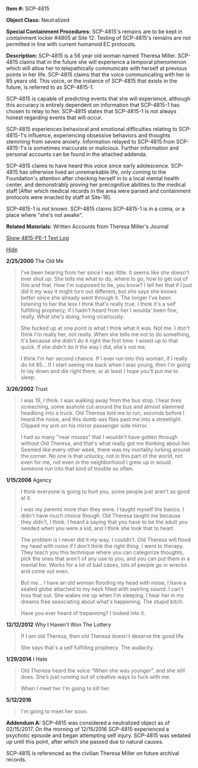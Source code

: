 **Item #:** SCP-4815

**Object Class:** Neutralized

**Special Containment Procedures:** SCP-4815's remains are to be kept in containment locker #4805 at Site 12. Testing of SCP-4815's remains are not permitted in line with current humanoid EC protocols.

**Description:** SCP-4815 is a 56 year old woman named Theresa Miller. SCP-4815 claims that in the future she will experience a temporal phenomenon which will allow her to telepathically communicate with herself at previous points in her life. SCP-4815 claims that the voice communicating with her is 85 years old. This voice, or the instance of SCP-4815 that exists in the future, is referred to as SCP-4815-1.

SCP-4815 is capable of predicting events that she will experience, although this accuracy is entirely dependent on information that SCP-4815-1 has chosen to relay to her. SCP-4815 states that SCP-4815-1 is not always honest regarding events that will occur.

SCP-4815 experiences behavioral and emotional difficulties relating to SCP-4815-1's influence, experiencing obsessive behaviors and thoughts stemming from severe anxiety. Information relayed to SCP-4815 from SCP-4815-1's is sometimes inaccurate or malicious. Further information and personal accounts can be found in the attached addenda.

SCP-4815 claims to have heard this voice since early adolescence. SCP-4815 has otherwise lived an unremarkable life, only coming to the Foundation's attention after checking herself in to a local mental health center, and demonstrably proving her precognitive abilities to the medical staff \[After which medical records in the area were parsed and containment protocols were enacted by staff at Site-18\].

SCP-4815-1 is not known. SCP-4815 claims SCP-4815-1 is in a coma, or a place where "she's not awake".

**Related Materials:** Written Accounts from Theresa Miller's Journal

[Show 4815-PE-1 Text Log](javascript:;)

[Hide](javascript:;)

**2/25/2000** The Old Me

> I've been hearing from her since I was little. It seems like she doesn't ever shut up. She tells me what to do, where to go, how to get out of this and that. How I'm supposed to be, you know? I tell her that if I just did it my way it might turn out different, but she says she knows better since she already went through it. The longer I've been listening to her the less I think that's really true. I think it's a self fulfilling prophecy; if I hadn't heard from her I woulda' been fine, really. What she's doing, living vicariously.
> 
> She fucked up at one point is what I think what it was. Not me. I don't think I'm really her, not really. When she tells me not to do something, it's because she didn't do it right the first time. I wised up to that quick. If she didn't do it the way I did, she's not me.
> 
> I think I'm her second chance. If I ever run into this woman, if I really do hit 85… If I start seeing me back when I was young, then I'm going to lay down and die right there, or at least I hope you'll put me to sleep.

**3/26/2002** Trust

> I was 19, I think. I was walking away from the bus stop. I hear tires screeching, some asshole cut around the bus and almost slammed headlong into a truck. Old Theresa told me to run, _seconds_ before I heard the noise, and this dumb-ass flies past me into a streetlight. Clipped my arm on his mirror passenger side mirror.
> 
> I had so many "near misses" that I wouldn't have gotten through without Old Theresa, and that's what really got me thinking about her. Seemed like every other week, there was my mortality lurking around the corner. No one is that unlucky, not in this part of the world, not even for me, not even in the neighborhood I grew up in would someone run into that kind of trouble so often.

**1/15/2008** Agency

> I think everyone is going to hurt you, some people just aren't as good at it.
> 
> I was my parents more than they were. I taught myself the basics. I didn't have much choice though. Old Theresa taught me because they didn't, I think. I heard a saying that you have to be the adult you needed when you were a kid, and I think she took that to heart.
> 
> The problem is I never did it _my_ way. I couldn't. Old Theresa will flood my head with noise if I don't think the right thing. I went to therapy. They teach you this technique where you can categorize thoughts, pick the ones that aren't of any use to you, and you can put them in a mental bin. Works for a lot of bad cases, lots of people go in wrecks and come out even.
> 
> But me… I have an old woman flooding my head with noise, I have a sealed globe attached to my neck filled with swirling sound. I can't toss that out. She wakes me up when I'm sleeping. I hear her in my dreams free associating about what's happening. The stupid bitch.
> 
> Have you ever heard of trepanning? I looked into it.

**12/12/2012** Why I Haven't Won The Lottery

> If I am old Theresa, then old Theresa doesn't deserve the good life.
> 
> She says that's a self fulfilling prophecy. The audacity.

**1/29/2014** I Hate

> Old Theresa heard the voice “When she was younger”, and she still does. She’s just running out of creative ways to fuck with me.
> 
> When I meet her I'm going to kill her.

**5/12/2016**

> I'm going to meet her soon.

**Addendum A:** SCP-4815 was considered a neutralized object as of 02/15/2017. On the morning of 12/15/2016 SCP-4815 experienced a psychotic episode and began attempting self injury. SCP-4815 was sedated up until this point, after which she passed due to natural causes.

SCP-4815 is referenced as the civilian Theresa Miller on future archival records.